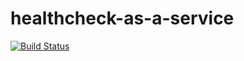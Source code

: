 healthcheck-as-a-service
========================

[![Build Status](https://travis-ci.org/globocom/healthcheck-as-a-service.png?branch=master)](https://travis-ci.org/globocom/healthcheck-as-a-service)

